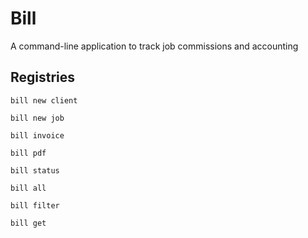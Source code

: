 # Bill

A command-line application to track job commissions and accounting

## Registries

`bill new client`

`bill new job`

`bill invoice`

`bill pdf`

`bill status`

`bill all`

`bill filter`

`bill get`

